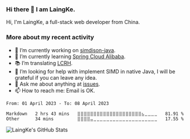 ### Hi there 👋 I am LaingKe.

Hi, I'm LaingKe, a full-stack web developer from China.

### More about my recent activity

- 🔭 I’m currently working on [simdjson-java](https://github.com/laingke/simdjson-java).
- 🌱 I’m currently learning [Spring Cloud Alibaba](https://github.com/alibaba/spring-cloud-alibaba).
- :books: I’m translating [LCRH](https://github.com/LCTT/LCRH).
- 🤔 I’m looking for help with implement SIMD in native Java, I will be grateful if you can leave any idea.
- 💬 Ask me about anything at [issues](https://github.com/laingke/laingke/issues).
- 📫 How to reach me: Email is OK.

<!--START_SECTION:waka-->

```text
From: 01 April 2023 - To: 08 April 2023

Markdown   2 hrs 43 mins   ⣿⣿⣿⣿⣿⣿⣿⣿⣿⣿⣿⣿⣿⣿⣿⣿⣿⣿⣿⣿⣦⣀⣀⣀⣀   81.91 %
Other      34 mins         ⣿⣿⣿⣿⣤⣀⣀⣀⣀⣀⣀⣀⣀⣀⣀⣀⣀⣀⣀⣀⣀⣀⣀⣀⣀   17.55 %
```

<!--END_SECTION:waka-->

![LaingKe's GitHub Stats](https://github-readme-stats.vercel.app/api?username=laingke&show_icons=true&theme=nightowl&count_private=true)
